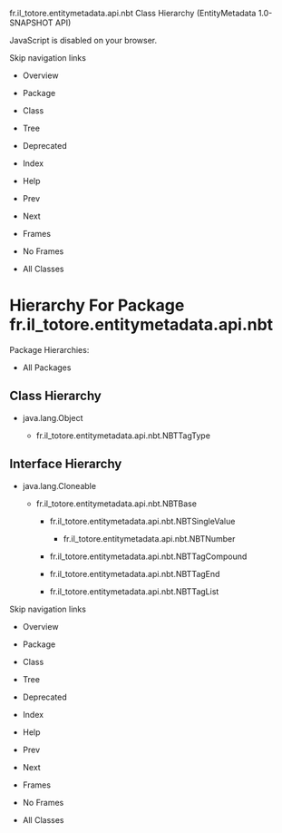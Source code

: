 fr.il\_totore.entitymetadata.api.nbt Class Hierarchy (EntityMetadata 1.0-SNAPSHOT API)

JavaScript is disabled on your browser.

Skip navigation links

 *  Overview
 *  Package
 *  Class
 *  Tree
 *  Deprecated
 *  Index
 *  Help

 *  Prev
 *  Next

 *  Frames
 *  No Frames

 *  All Classes

# Hierarchy For Package fr.il\_totore.entitymetadata.api.nbt #

Package Hierarchies:

 *  All Packages

## Class Hierarchy ##

 *  java.lang.Object
    
     *  fr.il\_totore.entitymetadata.api.nbt.NBTTagType<T>

## Interface Hierarchy ##

 *  java.lang.Cloneable
    
     *  fr.il\_totore.entitymetadata.api.nbt.NBTBase
        
         *  fr.il\_totore.entitymetadata.api.nbt.NBTSingleValue<T>
            
             *  fr.il\_totore.entitymetadata.api.nbt.NBTNumber<V>
         *  fr.il\_totore.entitymetadata.api.nbt.NBTTagCompound
         *  fr.il\_totore.entitymetadata.api.nbt.NBTTagEnd
         *  fr.il\_totore.entitymetadata.api.nbt.NBTTagList

Skip navigation links

 *  Overview
 *  Package
 *  Class
 *  Tree
 *  Deprecated
 *  Index
 *  Help

 *  Prev
 *  Next

 *  Frames
 *  No Frames

 *  All Classes